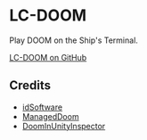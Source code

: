 # LC-DOOM

Play DOOM on the Ship's Terminal.

[LC-DOOM on GitHub](https://github.com/cryptoc1/lc-doom)

## Credits

- [idSoftware](https://www.idsoftware.com)
- [ManagedDoom](https://github.com/sinshu/managed-doom)
- [DoomInUnityInspector](https://github.com/xabblll/DoomInUnityInspector)